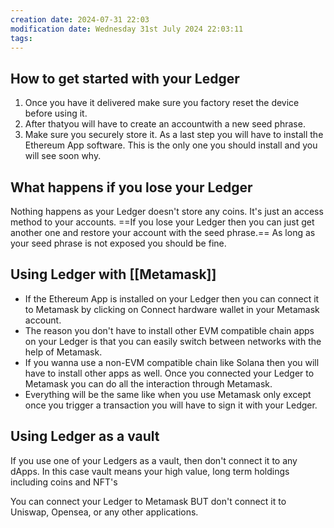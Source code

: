 ```yaml
---
creation date: 2024-07-31 22:03
modification date: Wednesday 31st July 2024 22:03:11
tags:
---
```

## How to get started with your Ledger

1. Once you have it delivered make sure you factory reset the device before using it. 
2. After thatyou will have to create an accountwith a new seed phrase. 
3. Make sure you securely store it. As a last step you will have to install the Ethereum App software. This is the only one you should install and you will see soon why.

## What happens if you lose your Ledger

Nothing happens as your Ledger doesn't store any coins. It's just an access method to your accounts.
==If you lose your Ledger then you can just get another one and restore your account with the seed phrase.==
As long as your seed phrase is not exposed you should be fine.


## Using Ledger with [[Metamask]] 

- If the Ethereum App is installed on your Ledger then you can connect it to Metamask by clicking on Connect hardware wallet in your Metamask account. 
- The reason you don't have to install other EVM compatible chain apps on your Ledger is that you can easily switch between networks with the help of Metamask.
- If you wanna use a non-EVM compatible chain like Solana then you will have to install other apps as well. Once you connected your Ledger to Metamask you can do all the interaction through Metamask. 
- Everything will be the same like when you use Metamask only except once you trigger a transaction you will have to sign it with your Ledger.

  
## Using Ledger as a vault

If you use one of your Ledgers as a vault, then don't connect it to any dApps. In this case vault means your high value, long term holdings including coins and NFT's

You can connect your Ledger to Metamask BUT don't connect it to Uniswap, Opensea, or any other applications.
